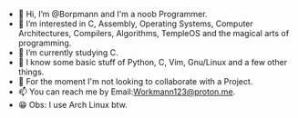 - 👋 Hi, I’m @Borpmann and I'm a noob Programmer.
- 👀 I’m interested in C, Assembly, Operating Systems, Computer Architectures, Compilers, Algorithms, TempleOS and the magical arts of programming.
- 🌱 I’m currently studying C.
- 👤 I know some basic stuff of Python, C, Vim, Gnu/Linux and a few other things.
- 💞️ For the moment I'm not looking to collaborate with a Project.
- 📫 You can reach me by Email:Workmann123@proton.me.
- 😁 Obs: I use Arch Linux btw.

<!---
Borpmann/Borpmann is a ✨ special ✨ repository because its `README.md` (this file) appears on your GitHub profile.
You can click the Preview link to take a look at your changes.
--->
